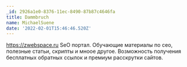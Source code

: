 ```yaml
---
_id: 2926a1e0-8376-11ec-8490-87b87c4646fa
title: Dammbruch
name: MichaelSuene
date: '2022-02-01T15:46:46.520Z'
---
```

https://zwebspace.ru 
SeO портал. Обучающие материалы по сео, полезные статьи, скрипты и мноое другое. 
Возможность получения бесплатных обратных ссылок и премиум расскрутки сайтов.
